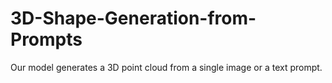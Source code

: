 # 3D-Shape-Generation-from-Prompts
Our model generates a 3D point cloud from a single image or a text prompt.

